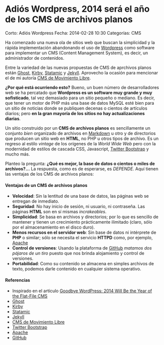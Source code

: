 Adiós Wordpress, 2014 será el año de los CMS de archivos planos
===============================================================

Corto: Adiós Wordpress
Fecha: 2014-02-28 10:30
Categorías: CMS

Ha comenzado una nueva ola de sitios web que buscan la simplicidad y la rápida implementación abandonando el uso de [Wordpress](http://wordpress.org/) como software para implementar un CMS (Content Management System), es decir, un administrador de contenidos.

Entre la variedad de las nuevas propuestas de CMS de aprchivos planos están [Ghost](https://ghost.org/), [Kirby](http://getkirby.com/), [Statamic](http://statamic.com/) y [Jekyll](http://jekyllrb.com/). Aprovecho la ocasión para mencionar el de mi autoría [CMS de Movimiento Libre](http://cms.movimientolibre.com/).

<!-- break -->

**¿Por qué está ocurriendo esto?** Bueno, un buen número de desarrolladores web se ha percatado que **Wordpress es un software muy grande y muy sofisticado**, tal vez demasiado para un sitio pequeño o mediano. Es decir, que tener un motor de PHP más una base de datos MySQL esté bien para un sitio de noticias donde se publiquen decenas o cientos de artículos diarios; pero **en la gran mayoría de los sitios no hay actualizaciones diarias**.

Un sitio construido por un **CMS de archivos planos** es sencillamente un conjunto _bien_ organizado de archivos en [Markdown](http://www.movimientolibre.com/categorias/markdown.html) u otro y de directorios que producen un sitio web en **HTML**, no PHP u otros tipos de archivo. Es un regreso al estilo _vintage_ de los orígenes de la _World Wide Web_ pero con la modernidad de estilos de cascada CSS, Javascript, [Twitter Bootstrap](http://getbootstrap.com/) y mucho más.

Planteo la pregunta: **¿Qué es mejor, la base de datos o cientos o miles de archivos?...** La respuesta, como es de esperarse, es _DEPENDE_. Aquí tienen las ventajas de los CMS de archivos planos:

#### Ventajas de un CMS de archivos planos

* **Velocidad**: Sin la lentitud de una base de datos, las páginas web se entregan de inmediato.
* **Seguridad**: No hay inicio de sesión, ni usuario, ni contraseña. Las páginas **HTML** son en sí mismas _incrakeables_.
* **Simplicidad**: Se basa en archivos y directorios; por lo que es sencillo de mantener y tienen un crecimiento prácticamente ilimitado (claro, sólo por el almacenamiento en el disco duro).
* **Menos recursos en el servidor web**: Sin base de datos ni intérprete de **PHP** o similar; sólo se necesita el servicio **HTTPD** como, por ejemplo, [Apache](http://httpd.apache.org/)
* **Control de versiones**: Usando la plataforma de [GitHub](http://github.com) _matamos dos pájaros de un tiro_ puesto que nos brinda alojamiento y control de versiones.
* **Portabilidad**: Como su contenido se almacena en simples archivos de texto, podemos darle contenido en cualquier sistema operativo.

#### Referencias

* Inspirado en el artículo [Goodbye WordPress: 2014 Will Be the Year of the Flat-File CMS](http://www.typeandgrids.com/blog/goodbye-wordpress-2014-will-be-the-year-of-flat-file-cmses)
* [Ghost](https://ghost.org/)
* [Kirby](http://getkirby.com/)
* [Statamic](http://statamic.com/)
* [Jekyll](http://jekyllrb.com/)
* [CMS de Movimiento Libre](http://cms.movimientolibre.com/)
* [Twitter Bootstrap](http://getbootstrap.com/)
* [Apache](http://httpd.apache.org/)
* [GitHub](http://github.com)
